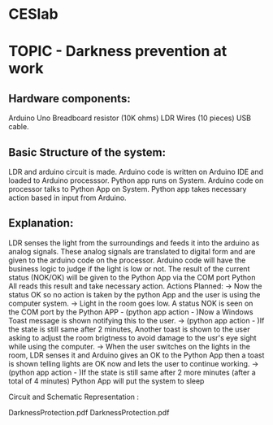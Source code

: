 # CESlab

# TOPIC - Darkness prevention at work 

Hardware components:
--------------------------------------------------------------------------------------------------------
Arduino Uno
Breadboard
resistor (10K ohms)
LDR
Wires (10 pieces)
USB cable.

Basic Structure of the system:
--------------------------------------------------------------------------------------------------------
LDR and arduino circuit is made.
Arduino code is written on Arduino IDE and loaded to Arduino processsor.
Python app runs on System.
Arduino code on processor talks to Python App on System.
Python app takes necessary action based in input from Arduino.

Explanation:
--------------------------------------------------------------------------------------------------------
LDR senses the light from the surroundings and feeds it into the arduino as analog signals.
These analog signals are translated to digital form and are given to the arduino code on the processor.
Arduino code will have the business logic to judge if the light is low or not.
The result of the current status (NOK/OK) will be given to the Python App via the COM port
Python All reads this result and take necessary action.
	Actions Planned:
		-> Now the status OK so no action is taken by the python App and the user is using the computer system.
		-> Light in the room goes low. A status NOK is seen on the COM port by the Python APP - (python app action - )Now a Windows Toast           message is shown notifying this to the user. 
		-> (python app action - )If the state is still same after 2 minutes, Another toast is shown to the user asking to adjust the room           brigtness to avoid damage to the usr's eye sight while using the computer.
		-> When the user switches on the lights in the room, LDR senses it and Arduino gives an OK to the Python App then a toast is shown          telling lights are OK now and lets the user to continue working.
		-> (python app action - )If the state is still same after 2 more minutes (after a total of 4 minutes) Python App will put the system        to sleep
		
		
		
		
Circuit and Schematic Representation :  		

<a href="/DarknessProtection.pdf"></a>
DarknessProtection.pdf	DarknessProtection.pdf






